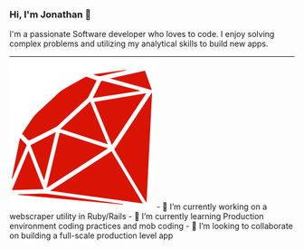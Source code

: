 ### Hi, I'm Jonathan 👋
I'm a passionate Software developer who loves to code. I enjoy solving complex problems and utilizing my analytical skills to build new apps. 

<hr/>
<img src ="https://raw.githubusercontent.com/devicons/devicon/v2.15.1/icons/ruby/ruby-plain.svg">
- 🔭 I’m currently working on a webscraper utility in Ruby/Rails
- 🌱 I’m currently learning Production environment coding practices and mob coding
- 👯 I’m looking to collaborate on building a full-scale production level app

<!--
- 💬 Ask me about ...
- 📫 How to reach me: ...
- 😄 Pronouns: ...
- ⚡ Fun fact: ...
-->
